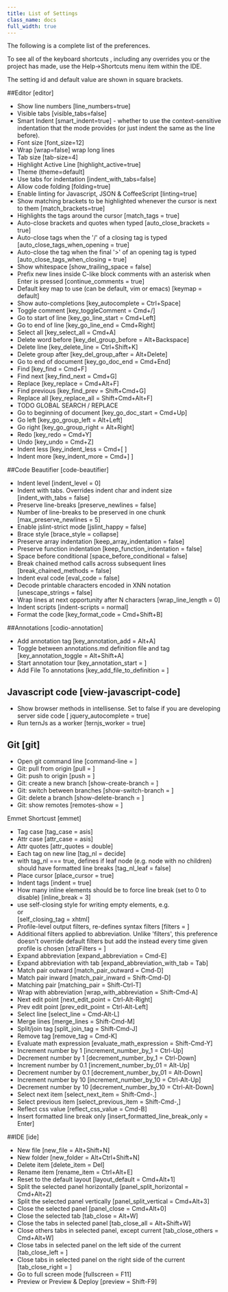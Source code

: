 ```yaml
---
title: List of Settings
class_name: docs
full_width: true
---
```


The following is a complete list of the preferences. 

To see all of the keyboard shortcuts , including any overrides you or the project has made, use the Help->Shortcuts menu item within the IDE.

The setting id and default value are shown in square brackets.

##Editor [editor]

- Show line numbers [line_numbers=true]
- Visible tabs [visible_tabs=false]
- Smart Indent [smart_indent=true] - whether to use the context-sensitive indentation that the mode provides (or just indent the same as the line before).
- Font size [font_size=12]
- Wrap [wrap=false] wrap long lines
- Tab size [tab-size=4]
- Highlight Active Line [highlight_active=true]
- Theme (theme=default]
- Use tabs for indentation [indent_with_tabs=false]
- Allow code folding [folding=true]
- Enable linting for Javascript, JSON & CoffeeScript [linting=true]
- Show matching brackets to be highlighted whenever the cursor is next to them [match_brackets=true]
- Highlights the tags around the cursor [match_tags = true]
- Auto-close brackets and quotes when typed [auto_close_brackets = true]
- Auto-close tags when the '/' of a closing tag is typed [auto_close_tags_when_opening = true]
- Auto-close the tag when the final '>' of an opening tag is typed [auto_close_tags_when_closing = true]
- Show whitespace [show_trailing_space = false]
- Prefix new lines inside C-like block comments with an asterisk when Enter is pressed [continue_comments = true]
- Default key map to use (can be default, vim or emacs) [keymap = default]
- Show auto-completions [key_autocomplete = Ctrl+Space]
- Toggle comment [key_toggleComment = Cmd+/]
- Go to start of line [key_go_line_start = Cmd+Left]
- Go to end of line [key_go_line_end = Cmd+Right]
- Select all [key_select_all = Cmd+A]
- Delete word before [key_del_group_before = Alt+Backspace]
- Delete line [key_delete_line = Ctrl+Shift+K]
- Delete group after [key_del_group_after = Alt+Delete]
- Go to end of document [key_go_doc_end = Cmd+End]
- Find [key_find = Cmd+F]
- Find next [key_find_next = Cmd+G]
- Replace [key_replace = Cmd+Alt+F]
- Find previous [key_find_prev = Shift+Cmd+G]
- Replace all [key_replace_all = Shift+Cmd+Alt+F]
- TODO GLOBAL SEARCH / REPLACE
- Go to beginning of document [key_go_doc_start = Cmd+Up]
- Go left [key_go_group_left = Alt+Left]
- Go right [key_go_group_right = Alt+Right]
- Redo [key_redo = Cmd+Y]
- Undo [key_undo = Cmd+Z]
- Indent less [key_indent_less = Cmd+[ ]
- Indent more [key_indent_more = Cmd+] ]

##Code Beautifier [code-beautifier]
- Indent level [indent_level = 0]
- Indent with tabs. Overrides indent char and indent size [indent_with_tabs = false]
- Preserve line-breaks [preserve_newlines = false]
- Number of line-breaks to be preserved in one chunk [max_preserve_newlines = 5]
- Enable jslint-strict mode [jslint_happy = false]
- Brace style [brace_style = collapse]
- Preserve array indentation [keep_array_indentation = false]
- Preserve function indentation [keep_function_indentation = false]
- Space before conditional [space_before_conditional = false]
- Break chained method calls across subsequent lines [break_chained_methods = false]
- Indent eval code [eval_code = false]
- Decode printable characters encoded in XNN notation [unescape_strings = false]
- Wrap lines at next opportunity after N characters [wrap_line_length = 0]
- Indent scripts [indent-scripts = normal]
- Format the code [key_format_code = Cmd+Shift+B]

##Annotations [codio-annotation]
- Add annotation tag [key_annotation_add = Alt+A]
- Toggle between annotations.md definition file and tag [key_annotation_toggle = Alt+Shift+A]
- Start annotation tour [key_annotation_start = ]
- Add File To annotations [key_add_file_to_definition = ]


## Javascript code [view-javascript-code]

- Show browser methods in intellisense. Set to false if you are developing server side code [
jquery_autocomplete = true]
- Run ternJs as a worker [ternjs_worker = true]


## Git [git]

- Open git command line [command-line = ]
- Git: pull from origin [pull = ]
- Git: push to origin [push = ]
- Git: create a new branch [show-create-branch = ]
- Git: switch between branches [show-switch-branch = ]
- Git: delete a branch [show-delete-branch = ]
- Git: show remotes [remotes-show = ]


Emmet Shortcust [emmet]

- Tag case [tag_case = asis]
- Attr case [attr_case = asis]
- Attr quotes [attr_quotes = double]
- Each tag on new line [tag_nl = decide]
- with tag_nl === true, defines if leaf node (e.g. node with no children) should have formatted line breaks [tag_nl_leaf = false]
- Place cursor [place_cursor = true]
- Indent tags [indent = true]
- How many inline elements should be to force line break (set to 0 to disable) [inline_break = 3]
- use self-closing style for writing empty elements, e.g. <br /> or <br> [self_closing_tag = xhtml]
- Profile-level output filters, re-defines syntax filters [filters = ]
- Additional filters applied to abbreviation. Unlike 'filters', this preference doesn't override default filters but add the instead every time given profile is chosen [xtraFilters = ]
- Expand abbreviation [expand_abbreviation = Cmd-E]
- Expand abbreviation with tab [expand_abbreviation_with_tab = Tab]
- Match pair outward [match_pair_outward = Cmd-D]
- Match pair inward [match_pair_inward = Shift-Cmd-D]
- Matching pair [matching_pair = Shift-Ctrl-T]
- Wrap with abbreviation [wrap_with_abbreviation = Shift-Cmd-A]
- Next edit point [next_edit_point = Ctrl-Alt-Right]
- Prev edit point [prev_edit_point = Ctrl-Alt-Left]
- Select line [select_line = Cmd-Alt-L]
- Merge lines [merge_lines = Shift-Cmd-M]
- Split/join tag [split_join_tag = Shift-Cmd-J]
- Remove tag [remove_tag = Cmd-K]
- Evaluate math expression [evaluate_math_expression = Shift-Cmd-Y]
- Increment number by 1 [increment_number_by_1 = Ctrl-Up]
- Decrement number by 1 [decrement_number_by_1 = Ctrl-Down]
- Increment number by 0.1 [increment_number_by_01 = Alt-Up]
- Decrement number by 0.1 [decrement_number_by_01 = Alt-Down]
- Increment number by 10 [increment_number_by_10 = Ctrl-Alt-Up]
- Decrement number by 10 [decrement_number_by_10 = Ctrl-Alt-Down]
- Select next item [select_next_item = Shift-Cmd-.]
- Select previous item [select_previous_item = Shift-Cmd-,]
- Reflect css value [reflect_css_value = Cmd-B]
- Insert formatted line break only [insert_formatted_line_break_only = Enter]

##IDE [ide]

- New file [new_file = Alt+Shift+N]
- New folder [new_folder = Alt+Ctrl+Shift+N]
- Delete item [delete_item = Del]
- Rename item [rename_item = Ctrl+Alt+E]
- Reset to the default layout [layout_default = Cmd+Alt+1]
- Split the selected panel horizontally [panel_split_horizontal = Cmd+Alt+2]
- Split the selected panel vertically [panel_split_vertical = Cmd+Alt+3]
- Close the selected panel [panel_close = Cmd+Alt+0]
- Close the selected tab [tab_close = Alt+W]
- Close the tabs in selected panel [tab_close_all = Alt+Shift+W]
- Close others tabs in selected panel, except current [tab_close_others = Cmd+Alt+W]
- Close tabs in selected panel on the left side of the current [tab_close_left = ]
- Close tabs in selected panel on the right side of the current [tab_close_right = ]
- Go to full screen mode [fullscreen = F11]
- Preview or Preview & Deploy [preview = Shift-F9]

